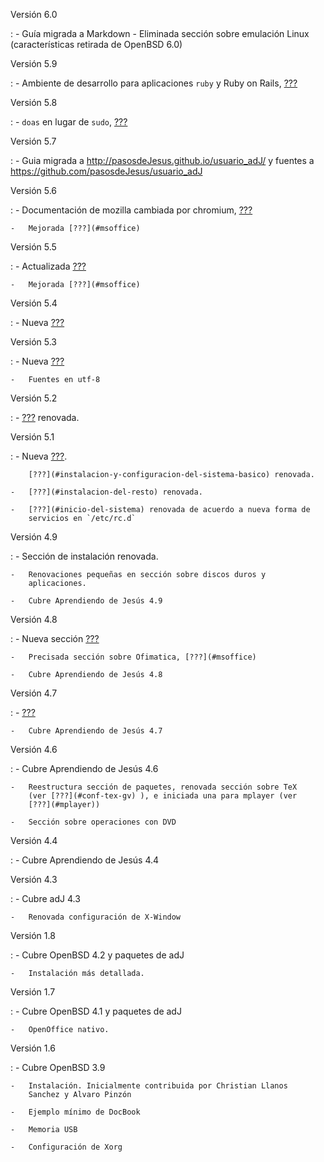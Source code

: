 Versión 6.0

:   -   Guía migrada a Markdown
    -   Eliminada sección sobre emulación Linux (características 
        retirada de OpenBSD 6.0)


Versión 5.9

:   -   Ambiente de desarrollo para aplicaciones `ruby` y Ruby on Rails,
        [???](#ruby)

Versión 5.8

:   -   `doas` en lugar de `sudo`, [???](#doas)

Versión 5.7

:   -   Guia migrada a <http://pasosdeJesus.github.io/usuario_adJ/> y
        fuentes a <https://github.com/pasosdeJesus/usuario_adJ>

Versión 5.6

:   -   Documentación de mozilla cambiada por chromium, [???](#chromium)

    -   Mejorada [???](#msoffice)

Versión 5.5

:   -   Actualizada [???](#configuracion-de-xorg)

    -   Mejorada [???](#msoffice)

Versión 5.4

:   -   Nueva [???](#edicionaudio)

Versión 5.3

:   -   Nueva [???](#xfe)

    -   Fuentes en utf-8

Versión 5.2

:   -   [???](#fluxbox) renovada.

Versión 5.1

:   -   Nueva [???](#syslog).

        [???](#instalacion-y-configuracion-del-sistema-basico) renovada.

    -   [???](#instalacion-del-resto) renovada.

    -   [???](#inicio-del-sistema) renovada de acuerdo a nueva forma de
        servicios en `/etc/rc.d`

Versión 4.9

:   -   Sección de instalación renovada.

    -   Renovaciones pequeñas en sección sobre discos duros y
        aplicaciones.

    -   Cubre Aprendiendo de Jesús 4.9

Versión 4.8

:   -   Nueva sección [???](#ediciongraficos)

    -   Precisada sección sobre Ofimatica, [???](#msoffice)

    -   Cubre Aprendiendo de Jesús 4.8

Versión 4.7

:   -   [???](#xiphos)

    -   Cubre Aprendiendo de Jesús 4.7

Versión 4.6

:   -   Cubre Aprendiendo de Jesús 4.6

    -   Reestructura sección de paquetes, renovada sección sobre TeX
        (ver [???](#conf-tex-gv) ), e iniciada una para mplayer (ver
        [???](#mplayer))

    -   Sección sobre operaciones con DVD

Versión 4.4

:   -   Cubre Aprendiendo de Jesús 4.4

Versión 4.3

:   -   Cubre adJ 4.3

    -   Renovada configuración de X-Window

Versión 1.8

:   -   Cubre OpenBSD 4.2 y paquetes de adJ

    -   Instalación más detallada.

Versión 1.7

:   -   Cubre OpenBSD 4.1 y paquetes de adJ

    -   OpenOffice nativo.

Versión 1.6

:   -   Cubre OpenBSD 3.9

    -   Instalación. Inicialmente contribuida por Christian Llanos
        Sanchez y Alvaro Pinzón

    -   Ejemplo mínimo de DocBook

    -   Memoria USB

    -   Configuración de Xorg


